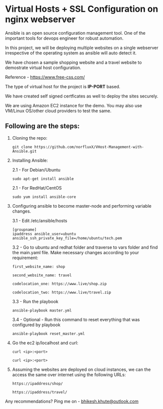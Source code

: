 # Virtual Hosts + SSL Configuration on nginx webserver

Ansible is an open source configuration management tool. One of the important tools for devops engineer for robust automation. 

In this project, we will be deploying multiple websites on a single webserver irrespective of the operating system as ansible will auto detect it. 

We have chosen a sample shopping website and a travel website to demostrate virtual host configuration. 

Reference - https://www.free-css.com/

The type of virtual host for the project is <strong>IP-PORT</strong> based. 

We have created self signed certficates as well to deploy the sites securely.

We are using Amazon EC2 instance for the demo. You may also use VM/Linux OS/other cloud providers to test the same.

## Following are the steps:
1. Cloning the repo:

	``` 
	git clone https://github.com/norfluxX/VHost-Management-with-Ansible.git
	```
2. Installing Ansible:

	2.1 - For Debian/Ubuntu 
	
	```
	sudo apt-get install ansible
	```
		 
	2.1 - For RedHat/CentOS 
	
	```
	sudo yum install ansible-core
	```

3. Configuring ansible to become master-node and performing variable changes.

	3.1 - Edit /etc/ansible/hosts
	```
 	[groupname]
 	ipaddress ansible_user=ubuntu ansible_ssh_private_key_file=/home/ubuntu/tech.pem
	```

 	3.2 - Go to ubuntu and redhat folder and traverse to vars folder and find the main.yaml file. Make necessary changes according to your requirement:
   	```
	first_website_name: shop

	second_website_name: travel

	codelocation_one: https://www.live/shop.zip

	codelocation_two: https://www.live/travel.zip
   	```

   	3.3 - Run the playbook	
	```
 	ansible-playbook master.yml
	```
 
 	3.4 - Optional - Run this command to reset everything that was configured by playbook	
	```
	ansible-playbook reset_master.yml
	```
 
5. Go the ec2 ip/localhost and curl:
	```
	curl <ip>:<port>
	```

	```
	curl <ip>:<port>
	```
 6. Assuming the websites are deployed on cloud instances, we can the access the same over internet using the following URLs:
    
    	https://ipaddress/shop/

	```
	https://ipaddress/travel/
 	```
	
Any recommendations? Ping me on - bhikesh.khute@outlook.com



